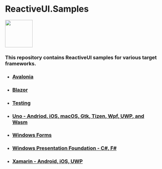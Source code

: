 
# ReactiveUI.Samples

<a href="https://github.com/reactiveui/reactiveui">
  <img width="90" heigth="90" src="https://raw.githubusercontent.com/reactiveui/styleguide/master/logo/main.png">
</a>

### This repository contains ReactiveUI samples for various target frameworks.

- ### [Avalonia](https://github.com/reactiveui/ReactiveUI.Samples/tree/main/avalonia)

- ### [Blazor](https://github.com/reactiveui/ReactiveUI.Samples/tree/main/blazor)

- ### [Testing](https://github.com/reactiveui/ReactiveUI.Samples/tree/main/testing)

- ### [Uno - Andriod, iOS, macOS, Gtk, Tizen, Wpf, UWP, and Wasm](https://github.com/reactiveui/ReactiveUI.Samples/tree/main/uno)

- ### [Windows Forms](https://github.com/reactiveui/ReactiveUI.Samples/tree/main/winforms)

- ### [Windows Presentation Foundation - C#, F#](https://github.com/reactiveui/ReactiveUI.Samples/tree/main/wpf)

- ### [Xamarin - Android, iOS, UWP](https://github.com/reactiveui/ReactiveUI.Samples/tree/main/xamarin)
